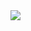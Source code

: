<img src="https://img.shields.io/badge/google%20play-414141.svg?style=for-the-badge&logo=Google-Play&logoColor=white">
